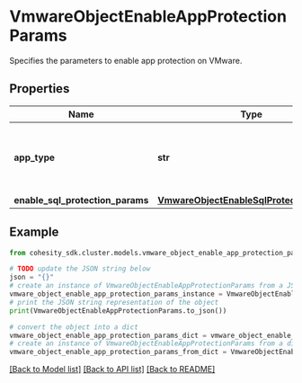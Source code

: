 # VmwareObjectEnableAppProtectionParams

Specifies the parameters to enable app protection on VMware.

## Properties

Name | Type | Description | Notes
------------ | ------------- | ------------- | -------------
**app_type** | **str** | Specifies the app from which protection must be enabled. | 
**enable_sql_protection_params** | [**VmwareObjectEnableSqlProtectionParams**](VmwareObjectEnableSqlProtectionParams.md) |  | [optional] 

## Example

```python
from cohesity_sdk.cluster.models.vmware_object_enable_app_protection_params import VmwareObjectEnableAppProtectionParams

# TODO update the JSON string below
json = "{}"
# create an instance of VmwareObjectEnableAppProtectionParams from a JSON string
vmware_object_enable_app_protection_params_instance = VmwareObjectEnableAppProtectionParams.from_json(json)
# print the JSON string representation of the object
print(VmwareObjectEnableAppProtectionParams.to_json())

# convert the object into a dict
vmware_object_enable_app_protection_params_dict = vmware_object_enable_app_protection_params_instance.to_dict()
# create an instance of VmwareObjectEnableAppProtectionParams from a dict
vmware_object_enable_app_protection_params_from_dict = VmwareObjectEnableAppProtectionParams.from_dict(vmware_object_enable_app_protection_params_dict)
```
[[Back to Model list]](../README.md#documentation-for-models) [[Back to API list]](../README.md#documentation-for-api-endpoints) [[Back to README]](../README.md)


